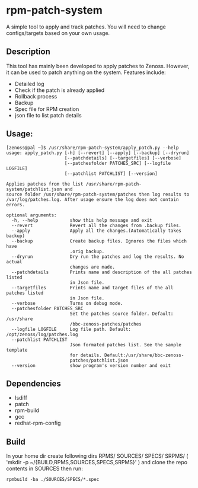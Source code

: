 rpm-patch-system
================

A simple tool to apply and track patches. You will need to change configs/targets based on your own usage. 

Description
-----------
This tool has mainly been developed to apply patches to Zenoss. However, it can be used to patch anything on the system. Features include:

* Detailed log
* Check if the patch is already applied
* Rollback process
* Backup
* Spec file for RPM creation
* json file to list patch details

Usage:
------
```
[zenoss@pal ~]$ /usr/share/rpm-patch-system/apply_patch.py --help
usage: apply_patch.py [-h] [--revert] [--apply] [--backup] [--dryrun]
                      [--patchdetails] [--targetfiles] [--verbose]
                      [--patchesfolder PATCHES_SRC] [--logfile LOGFILE]
                      [--patchlist PATCHLIST] [--version]

Applies patches from the list /usr/share/rpm-patch-system/patchlist.json and
source folder /usr/share/rpm-patch-system/patches then log results to
/var/log/patches.log. After usage ensure the log does not contain
errors.

optional arguments:
  -h, --help            show this help message and exit
  --revert              Revert all the changes from .backup files.
  --apply               Apply all the changes.(Automatically takes backup)
  --backup              Create backup files. Ignores the files which have
                        .orig backup.
  --dryrun              Dry run the patches and log the results. No actual
                        changes are made.
  --patchdetails        Prints name and description of the all patches listed
                        in Json file.
  --targetfiles         Prints name and target files of the all patches listed
                        in Json file.
  --verbose             Turns on debug mode.
  --patchesfolder PATCHES_SRC
                        Set the patches source folder. Default: /usr/share
                        /bbc-zenoss-patches/patches
  --logfile LOGFILE     Log file path. Default: /opt/zenoss/log/patches.log
  --patchlist PATCHLIST
                        Json formated patches list. See the sample template
                        for details. Default:/usr/share/bbc-zenoss-
                        patches/patchlist.json
  --version             show program's version number and exit
  ```
  
Dependencies
------------
* lsdiff
* patch
* rpm-build
* gcc
* redhat-rpm-config
  
Build
-----
In your home dir create following dirs RPMS/ SOURCES/ SPECS/ SRPMS/  ( 'mkdir -p ~/{BUILD,RPMS,SOURCES,SPECS,SRPMS}' ) and clone the repo contents in SOURCES then run:
  
```
rpmbuild -ba ./SOURCES/SPECS/*.spec
```
